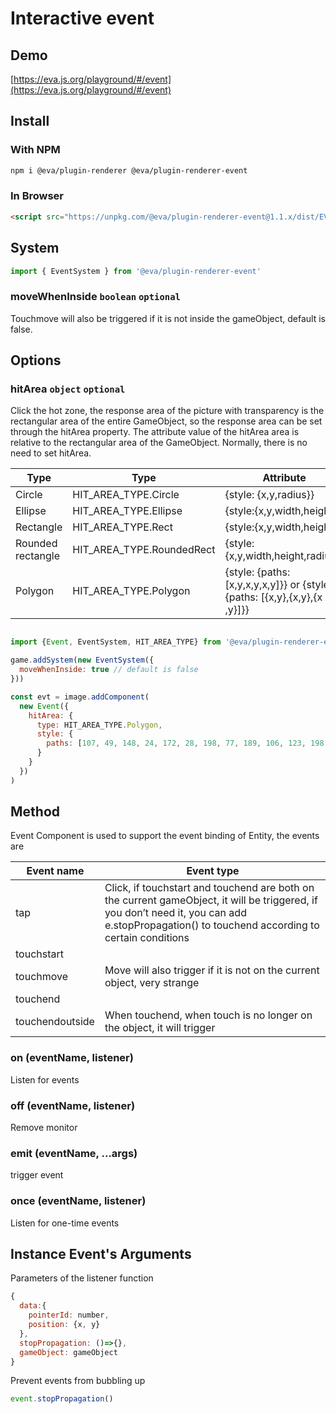 # Interactive event

## Demo

[https://eva.js.org/playground/#/event](https://eva.js.org/playground/#/event)

## Install

### With NPM
```bash
npm i @eva/plugin-renderer @eva/plugin-renderer-event
```

### In Browser
```html
<script src="https://unpkg.com/@eva/plugin-renderer-event@1.1.x/dist/EVA.plugin.renderer.event.min.js"></script>
```
## System
```js
import { EventSystem } from '@eva/plugin-renderer-event'
```
### moveWhenInside `boolean` `optional`
Touchmove will also be triggered if it is not inside the gameObject, default is false.

## Options

### hitArea `object` `optional`

Click the hot zone, the response area of ​​the picture with transparency is the rectangular area of ​​the entire GameObject, so the response area can be set through the hitArea property.
The attribute value of the hitArea area is relative to the rectangular area of ​​the GameObject.
Normally, there is no need to set hitArea.

| Type              | **Type**                  | **Attribute**                                                             |
| ----------------- | ------------------------- | ------------------------------------------------------------------------- |
| Circle            | HIT_AREA_TYPE.Circle      | {style: {x,y,radius}}                                                     |
| Ellipse           | HIT_AREA_TYPE.Ellipse     | {style:{x,y,width,height}}                                                |
| Rectangle         | HIT_AREA_TYPE.Rect        | {style:{x,y,width,height}}                                                |
| Rounded rectangle | HIT_AREA_TYPE.RoundedRect | {style:{x,y,width,height,radius}}                                         |
| Polygon           | HIT_AREA_TYPE.Polygon     | {style: {paths: [x,y,x,y,x,y]}} or {style: {paths: [{x,y},{x,y},{x ,y}]}} |

```js

import {Event, EventSystem, HIT_AREA_TYPE} from '@eva/plugin-renderer-event'

game.addSystem(new EventSystem({
  moveWhenInside: true // default is false
}))

const evt = image.addComponent(
  new Event({
    hitArea: {
      type: HIT_AREA_TYPE.Polygon,
      style: {
        paths: [107, 49, 148, 24, 172, 28, 198, 77, 189, 106, 123, 198, 71, 180, 10, 80, 34, 32, 90, 37]
      }
    }
  })
)
```

## Method

Event Component is used to support the event binding of Entity, the events are

| Event name      | Event type                                                                                                                                                                                    |
| --------------- | --------------------------------------------------------------------------------------------------------------------------------------------------------------------------------------------- |
| tap             | Click, if touchstart and touchend are both on the current gameObject, it will be triggered, if you don’t need it, you can add e.stopPropagation() to touchend according to certain conditions |
| touchstart      |                                                                                                                                                                                               |
| touchmove       | Move will also trigger if it is not on the current object, very strange                                                                                                                       |
| touchend        |                                                                                                                                                                                               |
| touchendoutside | When touchend, when touch is no longer on the object, it will trigger                                                                                                                         |

### on (eventName, listener)

Listen for events

### off (eventName, listener)

Remove monitor

### emit (eventName, ...args)

trigger event

### once (eventName, listener)

Listen for one-time events

## Instance Event's Arguments

Parameters of the listener function

```js
{
  data:{
    pointerId: number,
    position: {x, y}
  },
  stopPropagation: ()=>{},
  gameObject: gameObject
}
```

Prevent events from bubbling up

```js
event.stopPropagation()
```

